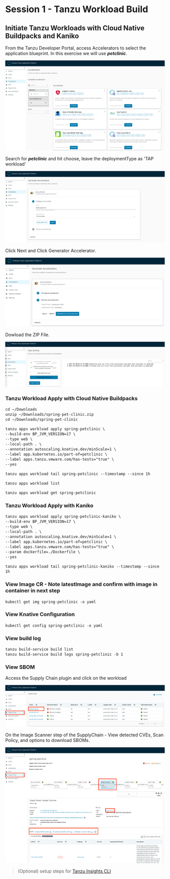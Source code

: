 # Session 1 - Tanzu Workload Build
## Initiate Tanzu Workloads with Cloud Native Buildpacks and Kaniko
From the Tanzu Developer Portal, access Accelerators to select the application blueprint. In this exercise we will use ***petclinic***. 

![acc](images/accelerators-on-tanzu-dev-portal.png)

Search for ***petclinic*** and hit choose, leave the deploymentType as 'TAP workload' 

![acc](images/petclinic-accelerator.png)

Click Next and Click Generator Accelerator.

![acc](images/generate-project.png)


Dowload the ZIP File.

![acc](images/download-project.png)

### Tanzu Workload Apply with Cloud Native Buildpacks
```
cd ~/Downloads
unzip ~/Downloads/spring-pet-clinic.zip
cd ~/Downloads/spring-pet-clinic
```
```shell
tanzu apps workload apply spring-petclinic \
--build-env BP_JVM_VERSION=17 \
--type web \
--local-path . \
--annotation autoscaling.knative.dev/minScale=1 \
--label app.kubernetes.io/part-of=petclinic \
--label apps.tanzu.vmware.com/has-tests="true" \
--yes
```
```shell
tanzu apps workload tail spring-petclinic --timestamp --since 1h
```
```shell
tanzu apps workload list
```
```shell
tanzu apps workload get spring-petclinic
```
### Tanzu Workload Apply with Kaniko
```shell
tanzu apps workload apply spring-petclinic-kaniko \
--build-env BP_JVM_VERSION=17 \
--type web \
--local-path . \
--annotation autoscaling.knative.dev/minScale=1 \
--label app.kubernetes.io/part-of=petclinic \
--label apps.tanzu.vmware.com/has-tests="true" \
--param dockerfile=./Dockerfile \
--yes
```
```shell
tanzu apps workload tail spring-petclinic-kaniko --timestamp --since 1h
```
### View Image CR - Note latestImage and confirm with image in container in next step
```shell
kubectl get img spring-petclinic -o yaml
```
### View Knative Configuration
```shell
kubectl get config spring-petclinic -o yaml
```
### View build log
```shell
tanzu build-service build list
tanzu build-service build logs spring-petclinic -b 1
```
### View SBOM
Access the Supply Chain plugin and click on the workload

![acc](images/supply-chain.png)

On the Image Scanner step of the SupplyChain - View detected CVEs, Scan Policy, and options to download SBOMs.

![acc](images/workload-sbom.png)
> (Optional) setup steps for [Tanzu Insights CLI](https://docs.vmware.com/en/VMware-Tanzu-Application-Platform/1.6/tap/cli-plugins-insight-cli-configuration.html)